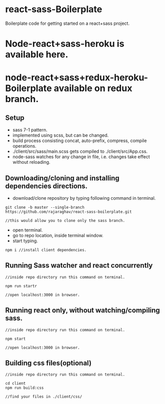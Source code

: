 # react-sass-Boilerplate

Boilerplate code for getting started on a react+sass project.

# Node-react+sass-heroku is available here.

# node-react+sass+redux-heroku-Boilerplate available on redux branch.

## Setup

* sass 7-1 pattern.
* implemented using scss, but can be changed.
* build process consisting concat, auto-prefix, compress, compile operations.
* ./client/src/sass/main.scss gets compiled to ./client/src/App.css.
* node-sass watches for any change in file, i.e. changes take effect without reloading.

## Downloading/cloning and installing dependencies directions.

* download/clone repository by typing following command in terminal.

```
git clone -b master --single-branch https://github.com/rajaraghav/react-sass-boilerplate.git

//this would allow you to clone only the sass branch.
```

* open terminal.
* go to repo location, inside terminal window.
* start typing.

```
npm i //install client dependencies.
```

## Running Sass watcher and react concurrently

```
//inside repo directory run this command on terminal.

npm run startr

//open localhost:3000 in browser.
```

## Running react only, without watching/compiling sass.

```
//inside repo directory run this command on terminal.

npm start

//open localhost:3000 in browser.
```

## Building css files(optional)

```
//inside repo directory run this command on terminal.

cd client
npm run build:css

//find your files in ./client/css/
```
